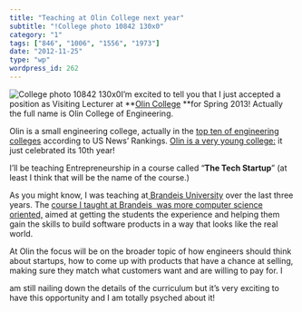 ```yaml
---
title: "Teaching at Olin College next year"
subtitle: "!College photo 10842 130x0"
category: "1"
tags: ["846", "1006", "1556", "1973"]
date: "2012-11-25"
type: "wp"
wordpress_id: 262
---
```

![College photo 10842 130x0](https://i0.wp.com/salas.com/wp-content/uploads/2012/11/83b41-college-photo_10842-_130x0.jpg?resize=130%2C94&ssl=1)I’m excited to tell you that I just accepted a position as Visiting Lecturer at **[Olin College](http://colleges.usnews.rankingsandreviews.com/best-colleges/franklin-w-olin-college-of-engineering-39463) **for Spring 2013! Actually the full name is Olin College of Engineering.

Olin is a small engineering college, actually in the [top ten of engineering colleges](http://colleges.usnews.rankingsandreviews.com/best-colleges/rankings/engineering-no-doctorate) according to US News’ Rankings. [Olin is a very young college:](http://www.wickedlocal.com/needham/news/x1831588790/A-gamble-in-higher-ed-Olin-College-celebrates-10-years?zc_p=0#axzz2DCB97NPR) it just celebrated its 10th year! 

I’ll be teaching Entrepreneurship in a course called “**The Tech Startup**” (at least I think that will be the name of the course.) 

As you might know, I was teaching at[ Brandeis University](http://colleges.usnews.rankingsandreviews.com/best-colleges/brandeis-university-2133) over the last three years. The [course I taught at Brandeis  was more computer science oriented,](http://www.brandeis.edu/jbs/pastprograms/r2012/webappssocialnet/index.html) aimed at getting the students the experience and helping them gain the skills to build software products in a way that looks like the real world.

At Olin the focus will be on the broader topic of how engineers should think about startups, how to come up with products that have a chance at selling, making sure they match what customers want and are willing to pay for. I

am still nailing down the details of the curriculum but it’s very exciting to have this opportunity and I am totally psyched about it!